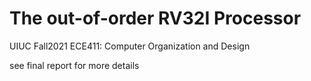 # The out-of-order RV32I Processor

UIUC Fall2021 ECE411: Computer Organization and Design



see final report for more details